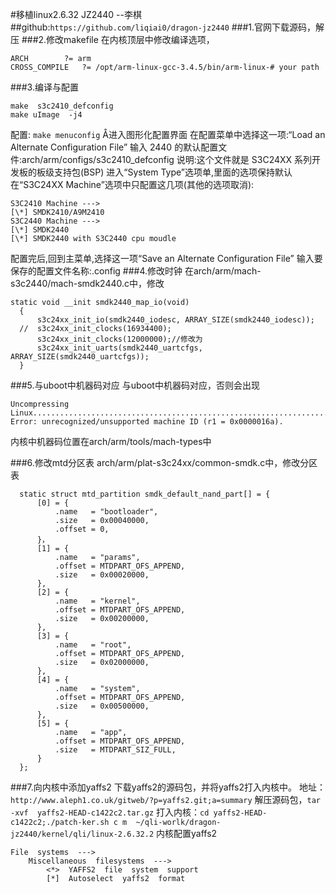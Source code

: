 #移植linux2.6.32 JZ2440 --李棋
##github:```https://github.com/liqiai0/dragon-jz2440```
###1.官网下载源码，解压
###2.修改makefile
在内核顶层中修改编译选项，
```
ARCH        ?= arm
CROSS_COMPILE   ?= /opt/arm-linux-gcc-3.4.5/bin/arm-linux-# your path
```
###3.编译与配置
```
make  s3c2410_defconfig
make uImage  -j4
```
配置:
```make menuconfig```
Å进入图形化配置界面
在配置菜单中选择这一项:“Load an Alternate Configuration File”
输入 2440 的默认配置文件:arch/arm/configs/s3c2410_defconfig
说明:这个文件就是 S3C24XX 系列开发板的板级支持包(BSP)
进入“System Type”选项单,里面的选项保持默认
在“S3C24XX Machine”选项中只配置这几项(其他的选项取消):
```
S3C2410 Machine --->
[\*] SMDK2410/A9M2410
S3C2440 Machine --->
[\*] SMDK2440
[\*] SMDK2440 with S3C2440 cpu moudle
```
配置完后,回到主菜单,选择这一项“Save an Alternate Configuration File”
输入要保存的配置文件名称:.config
###4.修改时钟
在arch/arm/mach-s3c2440/mach-smdk2440.c中，修改
```
static void __init smdk2440_map_io(void)
  {
      s3c24xx_init_io(smdk2440_iodesc, ARRAY_SIZE(smdk2440_iodesc));
  //  s3c24xx_init_clocks(16934400);
      s3c24xx_init_clocks(12000000);//修改为
      s3c24xx_init_uarts(smdk2440_uartcfgs, ARRAY_SIZE(smdk2440_uartcfgs));
  } 

```
###5.与uboot中机器码对应
与uboot中机器码对应，否则会出现
```
Uncompressing Linux.........................................................................
Error: unrecognized/unsupported machine ID (r1 = 0x0000016a).
```
内核中机器码位置在arch/arm/tools/mach-types中

###6.修改mtd分区表
arch/arm/plat-s3c24xx/common-smdk.c中，修改分区表
```
  static struct mtd_partition smdk_default_nand_part[] = { 
      [0] = { 
          .name   = "bootloader",
          .size   = 0x00040000,
          .offset = 0,
      }， 
      [1] = { 
          .name   = "params",
          .offset = MTDPART_OFS_APPEND,
          .size   = 0x00020000,
      }, 
      [2] = { 
          .name   = "kernel",
          .offset = MTDPART_OFS_APPEND,
          .size   = 0x00200000,
      }, 
      [3] = { 
          .name   = "root",
          .offset = MTDPART_OFS_APPEND,
          .size   = 0x02000000,
      }, 
      [4] = { 
          .name   = "system",
          .offset = MTDPART_OFS_APPEND,
          .size   = 0x00500000,
      }, 
      [5] = { 
          .name   = "app",
          .offset = MTDPART_OFS_APPEND,
          .size   = MTDPART_SIZ_FULL,
      } 
  };
```
###7.向内核中添加yaffs2
下载yaffs2的源码包，并将yaffs2打入内核中。
地址：```http://www.aleph1.co.uk/gitweb/?p=yaffs2.git;a=summary```
解压源码包，```tar -xvf  yaffs2-HEAD-c1422c2.tar.gz```
打入内核：```cd yaffs2-HEAD-c1422c2;./patch-ker.sh c m  ~/qli-worlk/dragon-jz2440/kernel/qli/linux-2.6.32.2```
内核配置yaffs2
```
File  systems  --->
    Miscellaneous  filesystems  --->
        <*>  YAFFS2  file  system  support
        [*]  Autoselect  yaffs2  format
```

